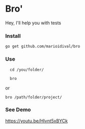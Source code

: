 # Bro'

Hey, I'll help you with tests


### Install
`go get github.com/marioidival/bro`

### Use
```
  cd /you/folder/
  
  bro
```
or
```
bro /path/folder/project/
```

### See Demo
https://youtu.be/Hlvnt5xBYCk
